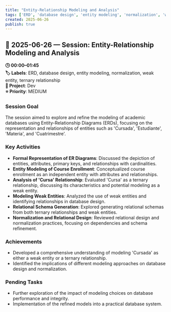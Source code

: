 ```yaml
---
title: "Entity-Relationship Modeling and Analysis"
tags: ['ERD', 'database design', 'entity modeling', 'normalization', 'weak entity', 'ternary relationship']
created: 2025-06-26
publish: true
---
```


## 📅 2025-06-26 — Session: Entity-Relationship Modeling and Analysis

**🕒 00:00–01:45**  
**🏷️ Labels**: ERD, database design, entity modeling, normalization, weak entity, ternary relationship  
**📂 Project**: Dev  
**⭐ Priority**: MEDIUM  


### Session Goal
The session aimed to explore and refine the modeling of academic databases using Entity-Relationship Diagrams (ERDs), focusing on the representation and relationships of entities such as 'Cursada', 'Estudiante', 'Materia', and 'Cuatrimestre'.

### Key Activities
- **Formal Representation of ER Diagrams**: Discussed the depiction of entities, attributes, primary keys, and relationships with cardinalities.
- **Entity Modeling of Course Enrollment**: Conceptualized course enrollment as an independent entity with attributes and relationships.
- **Analysis of 'Cursa' Relationship**: Evaluated 'Cursa' as a ternary relationship, discussing its characteristics and potential modeling as a weak entity.
- **Modeling Weak Entities**: Analyzed the use of weak entities and identifying relationships in database design.
- **Relational Schema Generation**: Explored generating relational schemas from both ternary relationships and weak entities.
- **Normalization and Relational Design**: Reviewed relational design and normalization practices, focusing on dependencies and schema refinement.

### Achievements
- Developed a comprehensive understanding of modeling 'Cursada' as either a weak entity or a ternary relationship.
- Identified the implications of different modeling approaches on database design and normalization.

### Pending Tasks
- Further exploration of the impact of modeling choices on database performance and integrity.
- Implementation of the refined models into a practical database system.
